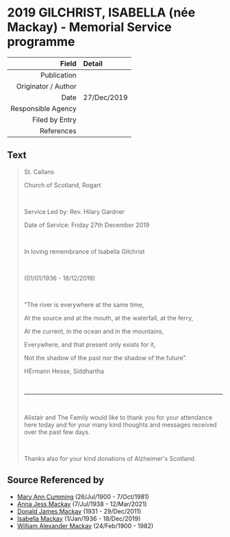 ﻿---
layout: page
permalink: /sources/s53514060
---

# 2019 GILCHRIST, ISABELLA (née Mackay) - Memorial Service programme

Field | Detail
---:|:---
Publication | 
Originator / Author | 
Date | 27/Dec/2019
Responsible Agency | 
Filed by Entry | 
References | 

## Text

> St. Callans
>
> Church of Scotland, Rogart
>
> <br/>
>
> Service Led by: Rev. Hilary Gardner
>
> Date of Service: Friday 27th December 2019
>
> <br/>
>
> In loving remembrance of Isabella Gilchrist
>
> <br/>
>
> (01/01/1936 - 18/12/2019)
>
> <br/>
>
> "The river is everywhere at the same time,
>
> At the source and at the mouth, at the waterfall, at the ferry,
>
> At the current, in the ocean and in the mountains,
>
> Everywhere, and that present only exists for it,
>
> Not the shadow of the past nor the shadow of the future".
>
> HErmann Hesse, Siddhartha
>
> <br/>
>
> ---
>
> <br/>
>
> Alistair and The Family would like to thank you for your attendance here today and for your many kind thoughts and messages received over the past few days.
>
> <br/>
>
> Thanks also for your kind donations of Alzheimer's Scotland.
>

## Source Referenced by

* [Mary Ann Cumming](../people/@48241984@-mary-ann-cumming-b1900-7-26-d1981-10-7.md) (26/Jul/1900 - 7/Oct/1981)
* [Anna Jess Mackay](../people/@41265374@-anna-jess-mackay-b1938-7-7-d2021-3-12.md) (7/Jul/1938 - 12/Mar/2021)
* [Donald James Mackay](../people/@43065376@-donald-james-mackay-b1931-d2011-12-29.md) (1931 - 29/Dec/2011)
* [Isabella Mackay](../people/@25303611@-isabella-mackay-b1936-1-1-d2019-12-18.md) (1/Jan/1936 - 18/Dec/2019)
* [William Alexander Mackay](../people/@9383584@-william-alexander-mackay-b1900-2-24-d1982.md) (24/Feb/1900 - 1982)
